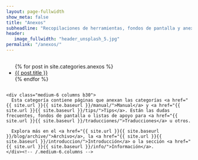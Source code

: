 ```yaml
---
layout: page-fullwidth
show_meta: false
title: "Anexos"
subheadline: "Recopilaciones de herramientas, fondos de pantalla y anexos."
header:
   image_fullwidth: "header_unsplash_5.jpg"
permalink: "/anexos/"
---
```

<div class="row t60">
    <div class="medium-6 columns b30">
      <ul>
          {% for post in site.categories.anexos %}
          <li><a href="{{ site.url }}{{ site.baseurl }}{{ post.url }}">{{ post.title }}</a></li>
          {% endfor %}
      </ul>
    </div><!-- /.medium-6.columns -->

    <div class="medium-6 columns b30">
      Esta categoría contiene páginas que anexan las categorías <a href="{{ site.url }}{{ site.baseurl }}/manual/">Manual</a> y <a href="{{ site.url }}{{ site.baseurl }}/tips/">Tips</a>. Están las dudas frecuentes, fondos de pantalla o listas de apoyo para <a href="{{ site.url }}{{ site.baseurl }}/traducciones/">Traducciones</a> u otros.

      Explora más en el <a href="{{ site.url }}{{ site.baseurl }}/blog/archive/">Archivo</a>, la <a href="{{ site.url }}{{ site.baseurl }}/introduccion/">Introducción</a> o la sección <a href="{{ site.url }}{{ site.baseurl }}/info/">Información</a>.
    </div><!-- /.medium-6.columns -->
</div><!-- /.row -->
